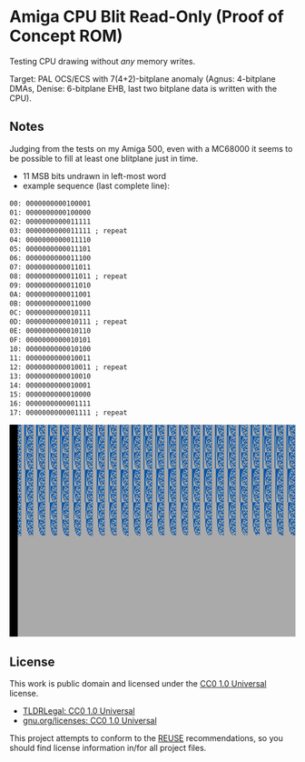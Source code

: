 Amiga CPU Blit Read-Only (Proof of Concept ROM)
===============================================

Testing CPU drawing without _any_ memory writes.

Target: PAL OCS/ECS with 7(4+2)-bitplane anomaly
(Agnus: 4-bitplane DMAs, Denise: 6-bitplane EHB,
last two bitplane data is written with the CPU).


Notes
-----

Judging from the tests on my Amiga 500,
even with a MC68000 it seems to be possible
to fill at least one blitplane just in time.

- 11 MSB bits undrawn in left-most word
- example sequence (last complete line):
```
00: 0000000000100001
01: 0000000000100000
02: 0000000000011111
03: 0000000000011111 ; repeat
04: 0000000000011110
05: 0000000000011101
06: 0000000000011100
07: 0000000000011011
08: 0000000000011011 ; repeat
09: 0000000000011010
0A: 0000000000011001
0B: 0000000000011000
0C: 0000000000010111
0D: 0000000000010111 ; repeat
0E: 0000000000010110
0F: 0000000000010101
10: 0000000000010100
11: 0000000000010011
12: 0000000000010011 ; repeat
13: 0000000000010010
14: 0000000000010001
15: 0000000000010000
16: 0000000000001111
17: 0000000000001111 ; repeat
```

![A500 MC68000](captures/a500-000-ecs_1.png)


License
-------

This work is public domain and licensed under the [CC0 1.0 Universal] license.

- [TLDRLegal: CC0 1.0 Universal](https://www.tldrlegal.com/license/creative-commons-cc0-1-0-universal)
- [gnu.org/licenses: CC0 1.0 Universal](https://www.gnu.org/licenses/license-list.html#CC0)

This project attempts to conform to the [REUSE] recommendations,
so you should find license information in/for all project files.

[CC0 1.0 Universal]: LICENSES/CC0-1.0.txt
[REUSE]: https://reuse.software/

